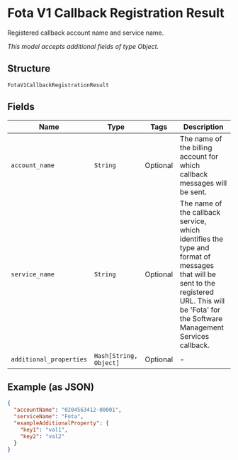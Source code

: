 
# Fota V1 Callback Registration Result

Registered callback account name and service name.

*This model accepts additional fields of type Object.*

## Structure

`FotaV1CallbackRegistrationResult`

## Fields

| Name | Type | Tags | Description |
|  --- | --- | --- | --- |
| `account_name` | `String` | Optional | The name of the billing account for which callback messages will be sent. |
| `service_name` | `String` | Optional | The name of the callback service, which identifies the type and format of messages that will be sent to the registered URL. This will be 'Fota' for the Software Management Services callback. |
| `additional_properties` | `Hash[String, Object]` | Optional | - |

## Example (as JSON)

```json
{
  "accountName": "0204563412-00001",
  "serviceName": "Fota",
  "exampleAdditionalProperty": {
    "key1": "val1",
    "key2": "val2"
  }
}
```


